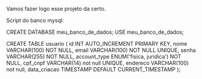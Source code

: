 Vamos fazer logo esse projeto da certo.

Script do banco mysql:

CREATE DATABASE meu_banco_de_dados;
USE meu_banco_de_dados; 

CREATE TABLE usuario (
    id INT AUTO_INCREMENT PRIMARY KEY,
    nome VARCHAR(100) NOT NULL,
    email VARCHAR(100) NOT NULL UNIQUE,
    senha VARCHAR(255) NOT NULL,
    account_type ENUM('fisica, juridica') NOT NULL,
    cpf_cnpf VARCHAR(14) not null UNIQUE,
    endereco VARCHAR(100) not null,
    data_criacao TIMESTAMP DEFAULT CURRENT_TIMESTAMP
);
